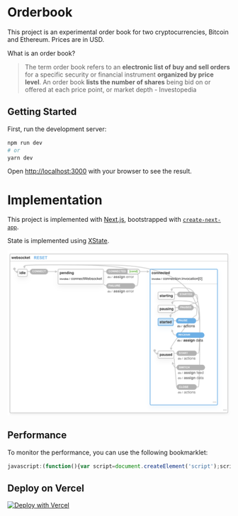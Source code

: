 # Orderbook

This project is an experimental order book for two cryptocurrencies, Bitcoin and Ethereum. Prices are in USD.

What is an order book?
>The term order book refers to an **electronic list of buy and sell orders** for a specific security or financial instrument **organized by price level**. An order book **lists the number of shares** being bid on or offered at each price point, or market depth - Investopedia

## Getting Started

First, run the development server:

```bash
npm run dev
# or
yarn dev
```

Open [http://localhost:3000](http://localhost:3000) with your browser to see the result.


# Implementation

This project is implemented with [Next.js](https://nextjs.org/), bootstrapped with [`create-next-app`](https://github.com/vercel/next.js/tree/canary/packages/create-next-app).

State is implemented using [XState](https://github.com/statelyai/xstate).

![XState Machine](xstate_viz.png "XState Machine")


## Performance
To monitor the performance, you can use the following bookmarklet:

```javascript
javascript:(function(){var script=document.createElement('script');script.onload=function(){var stats=new Stats();document.body.appendChild(stats.dom);requestAnimationFrame(function loop(){stats.update();requestAnimationFrame(loop)});};script.src='//mrdoob.github.io/stats.js/build/stats.min.js';document.head.appendChild(script);})()
```

## Deploy on Vercel

[![Deploy with Vercel](https://vercel.com/button)](https://vercel.com/new/clone?repository-url=https%3A%2F%2Fgithub.com%2Fraresportan%2Forderbook)
